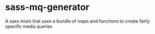 # sass-mq-generator
A sass mixin that uses a bundle of maps and functions to create fairly specific media queries
